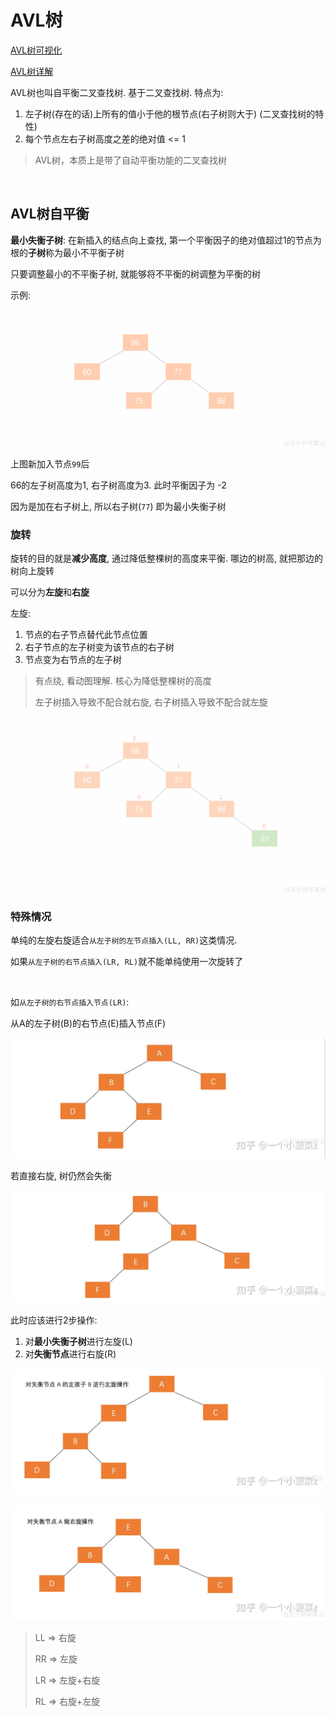 # AVL树

[AVL树可视化](https://www.cs.usfca.edu/~galles/visualization/AVLtree.html)

[AVL树详解](https://zhuanlan.zhihu.com/p/56066942)

AVL树也叫自平衡二叉查找树. 基于二叉查找树. 特点为: 

1. 左子树(存在的话)上所有的值小于他的根节点(右子树则大于) (二叉查找树的特性)
2. 每个节点左右子树高度之差的绝对值 <= 1

> AVL树，本质上是带了自动平衡功能的二叉查找树

​		

## AVL树自平衡

**最小失衡子树**: 在新插入的结点向上查找, 第一个平衡因子的绝对值超过1的节点为根的**子树**称为最小不平衡子树

只要调整最小的不平衡子树, 就能够将不平衡的树调整为平衡的树

示例: 

![img](AVL%E6%A0%91.assets/v2-2ddb0f9b832fff594e294dffc299b373_b.webp)

上图新加入节点`99`后

66的左子树高度为1, 右子树高度为3. 此时平衡因子为 -2

因为是加在右子树上, 所以右子树(`77`) 即为最小失衡子树



### 旋转

旋转的目的就是**减少高度**, 通过降低整棵树的高度来平衡. 哪边的树高, 就把那边的树向上旋转

可以分为**左旋**和**右旋**

左旋: 

1. 节点的右子节点替代此节点位置
2. 右子节点的左子树变为该节点的右子树
3. 节点变为右节点的左子树

> 有点绕, 看动图理解. 核心为降低整棵树的高度
>
> 左子树插入导致不配合就右旋, 右子树插入导致不配合就左旋

![左旋](AVL%E6%A0%91.assets/v2-db1cdb0da952a71f9b6d64b2608467eb_b.webp)

### 特殊情况

单纯的左旋右旋适合`从左子树的左节点插入(LL, RR)`这类情况. 

如果`从左子树的右节点插入(LR, RL)`就不能单纯使用一次旋转了

​		

如`从左子树的右节点插入节点(LR)`: 

从A的左子树(B)的右节点(E)插入节点(F)

![从左子树的右节点插入节点_LR](AVL%E6%A0%91.assets/v2-f95f74ae3e76458d56ae3208bdde5987_720w.jpg)

若直接右旋, 树仍然会失衡

![img](AVL%E6%A0%91.assets/v2-08181fd36341e5925f732a97f1fe8e3c_720w.jpg)

此时应该进行2步操作:

1. 对**最小失衡子树**进行左旋(L)
2. 对**失衡节点**进行右旋(R)

![对最小失衡子树进行左旋_L](AVL%E6%A0%91.assets/v2-e60c01fa31634d9c63c63ecfb58036b2_720w.jpg)

![对失衡节点进行右旋_R](AVL%E6%A0%91.assets/v2-37639b80cb65b60a531d3f5dc73dad52_720w.jpg)

> LL => 右旋
>
> RR => 左旋
>
> LR => 左旋+右旋
>
> RL => 右旋+左旋